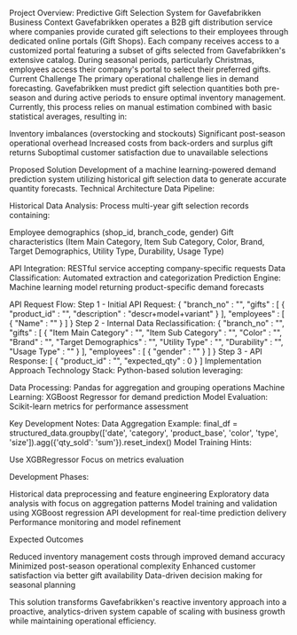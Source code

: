 Project Overview: Predictive Gift Selection System for Gavefabrikken
Business Context
Gavefabrikken operates a B2B gift distribution service where companies provide curated gift selections to their employees through dedicated online portals (Gift Shops). Each company receives access to a customized portal featuring a subset of gifts selected from Gavefabrikken's extensive catalog. During seasonal periods, particularly Christmas, employees access their company's portal to select their preferred gifts.
Current Challenge
The primary operational challenge lies in demand forecasting. Gavefabrikken must predict gift selection quantities both pre-season and during active periods to ensure optimal inventory management. Currently, this process relies on manual estimation combined with basic statistical averages, resulting in:

Inventory imbalances (overstocking and stockouts)
Significant post-season operational overhead
Increased costs from back-orders and surplus gift returns
Suboptimal customer satisfaction due to unavailable selections

Proposed Solution
Development of a machine learning-powered demand prediction system utilizing historical gift selection data to generate accurate quantity forecasts.
Technical Architecture
Data Pipeline:

Historical Data Analysis: Process multi-year gift selection records containing:

Employee demographics (shop_id, branch_code, gender)
Gift characteristics (Item Main Category, Item Sub Category, Color, Brand, Target Demographics, Utility Type, Durability, Usage Type)


API Integration: RESTful service accepting company-specific requests
Data Classification: Automated extraction and categorization
Prediction Engine: Machine learning model returning product-specific demand forecasts

API Request Flow:
Step 1 - Initial API Request:
{
"branch_no" : "",
"gifts" : [
{
"product_id" : "",
"description" : "descr+model+variant"
}
],
"employees" : [
{
"Name" : ""
}
]
}
Step 2 - Internal Data Reclassification:
{
"branch_no" : "",
"gifts" : [
{
"Item Main Category" : "",
"Item Sub Category" : "",
"Color" : "",
"Brand" : "",
"Target Demographics" : "",
"Utility Type" : "",
"Durability" : "",
"Usage Type" : ""
}
],
"employees" : [
{
"gender" : ""
}
]
}
Step 3 - API Response:
[
{
"product_id" : "",
"expected_qty" : 0
}
]
Implementation Approach
Technology Stack:
Python-based solution leveraging:

Data Processing: Pandas for aggregation and grouping operations
Machine Learning: XGBoost Regressor for demand prediction
Model Evaluation: Scikit-learn metrics for performance assessment

Key Development Notes:
Data Aggregation Example:
final_df = structured_data.groupby(['date', 'category', 'product_base', 'color', 'type', 'size']).agg({'qty_sold': 'sum'}).reset_index()
Model Training Hints:

Use XGBRegressor
Focus on metrics evaluation

Development Phases:

Historical data preprocessing and feature engineering
Exploratory data analysis with focus on aggregation patterns
Model training and validation using XGBoost regression
API development for real-time prediction delivery
Performance monitoring and model refinement

Expected Outcomes

Reduced inventory management costs through improved demand accuracy
Minimized post-season operational complexity
Enhanced customer satisfaction via better gift availability
Data-driven decision making for seasonal planning

This solution transforms Gavefabrikken's reactive inventory approach into a proactive, analytics-driven system capable of scaling with business growth while maintaining operational efficiency.